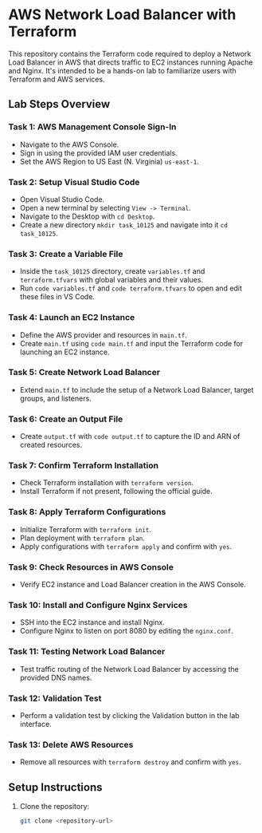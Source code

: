 # AWS Network Load Balancer with Terraform

This repository contains the Terraform code required to deploy a Network Load Balancer in AWS that directs traffic to EC2 instances running Apache and Nginx. It's intended to be a hands-on lab to familiarize users with Terraform and AWS services.

## Lab Steps Overview

### Task 1: AWS Management Console Sign-In
- Navigate to the AWS Console.
- Sign in using the provided IAM user credentials.
- Set the AWS Region to US East (N. Virginia) `us-east-1`.

### Task 2: Setup Visual Studio Code
- Open Visual Studio Code.
- Open a new terminal by selecting `View -> Terminal`.
- Navigate to the Desktop with `cd Desktop`.
- Create a new directory `mkdir task_10125` and navigate into it `cd task_10125`.

### Task 3: Create a Variable File
- Inside the `task_10125` directory, create `variables.tf` and `terraform.tfvars` with global variables and their values.
- Run `code variables.tf` and `code terraform.tfvars` to open and edit these files in VS Code.

### Task 4: Launch an EC2 Instance
- Define the AWS provider and resources in `main.tf`.
- Create `main.tf` using `code main.tf` and input the Terraform code for launching an EC2 instance.

### Task 5: Create Network Load Balancer
- Extend `main.tf` to include the setup of a Network Load Balancer, target groups, and listeners.

### Task 6: Create an Output File
- Create `output.tf` with `code output.tf` to capture the ID and ARN of created resources.

### Task 7: Confirm Terraform Installation
- Check Terraform installation with `terraform version`.
- Install Terraform if not present, following the official guide.

### Task 8: Apply Terraform Configurations
- Initialize Terraform with `terraform init`.
- Plan deployment with `terraform plan`.
- Apply configurations with `terraform apply` and confirm with `yes`.

### Task 9: Check Resources in AWS Console
- Verify EC2 instance and Load Balancer creation in the AWS Console.

### Task 10: Install and Configure Nginx Services
- SSH into the EC2 instance and install Nginx.
- Configure Nginx to listen on port 8080 by editing the `nginx.conf`.

### Task 11: Testing Network Load Balancer
- Test traffic routing of the Network Load Balancer by accessing the provided DNS names.

### Task 12: Validation Test
- Perform a validation test by clicking the Validation button in the lab interface.

### Task 13: Delete AWS Resources
- Remove all resources with `terraform destroy` and confirm with `yes`.

## Setup Instructions

1. Clone the repository:
   ```bash
   git clone <repository-url>

